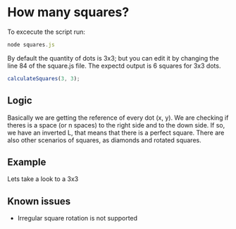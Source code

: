 # How many squares?

To excecute the script run:
```js
node squares.js
```

By default the quantity of dots is 3x3; but you can edit it by changing the line 84 of the square.js file. The expectd output is 6 squares for 3x3 dots.

```js
calculateSquares(3, 3);
```

## Logic

Basically we are getting the reference of every dot (x, y). We are checking if theres is a space (or n spaces) to the right side and to the down side. If so, we have an inverted L, that means that there is a perfect square. There are also other scenarios of squares, as diamonds and rotated squares.

## Example

Lets take a look to a 3x3

## Known issues
- Irregular square rotation is not supported
